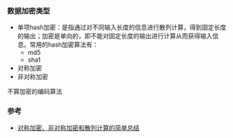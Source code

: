 ### 数据加密类型
- 单项hash加密：是指通过对不同输入长度的信息进行散列计算，得到固定长度的输出；加密是单向的，即不能对固定长度的输出进行计算从而获得输入信息。常用的hash加密算法有：
    * md5
    * sha1
- 对称加密
- 非对称加密

不算加密的编码算法


### 参考
- [对称加密、非对称加密和散列计算的简单总结](https://blog.csdn.net/werewolf_st/article/details/45932839)
